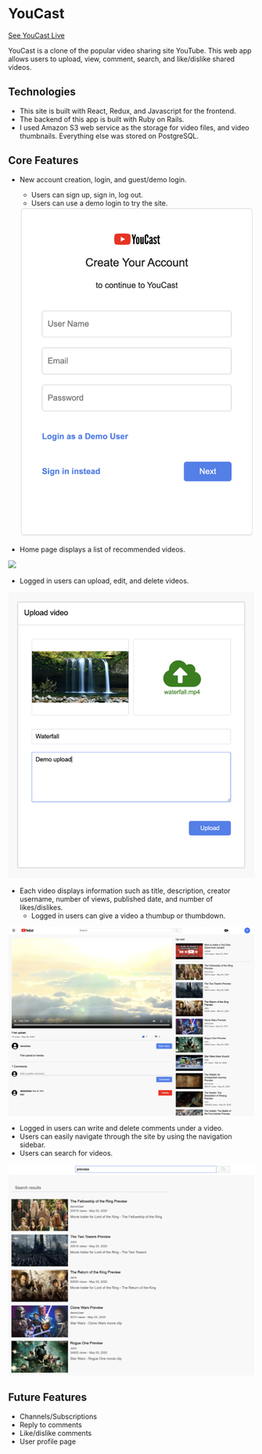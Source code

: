 # YouCast

[See YouCast Live](https://you-cast.herokuapp.com/#/)

YouCast is a clone of the popular video sharing site YouTube. This web app allows users to upload, view, comment, search, and like/dislike shared videos.

## Technologies

* This site is built with React, Redux, and Javascript for the frontend.
* The backend of this app is built with Ruby on Rails.
* I used Amazon S3 web service as the storage for video files, and video thumbnails. Everything else was stored on PostgreSQL.


## Core Features
* New account creation, login, and guest/demo login.
  * Users can sign up, sign in, log out.
  * Users can use a demo login to try the site.
   <img src="https://github.com/xdeng9/youcast/blob/master/img/sign-up.png" width="600px"/>


* Home page displays a list of recommended videos.
<img src="https://github.com/xdeng9/youcast/blob/master/img/video-index.png"/>

* Logged in users can upload, edit, and delete videos.
<img src="https://github.com/xdeng9/youcast/blob/master/img/upload.png" width="600px"/>

* Each video displays information such as title, description, creator username, number of views, published date, and number of likes/dislikes.
  * Logged in users can give a video a thumbup or thumbdown.
<img src="https://github.com/xdeng9/youcast/blob/master/img/video-show.png" />
  
  
* Logged in users can write and delete comments under a video.
* Users can easily navigate through the site by using the navigation sidebar.
* Users can search for videos.
<img src="https://github.com/xdeng9/youcast/blob/master/img/search.png" />

## Future Features
* Channels/Subscriptions
* Reply to comments
* Like/dislike comments
* User profile page
